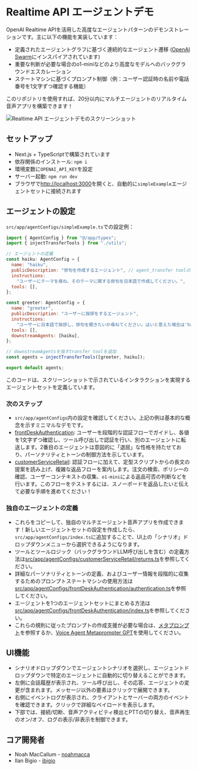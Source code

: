 # Realtime API エージェントデモ

OpenAI Realtime APIを活用した高度なエージェントパターンのデモンストレーションです。主に以下の機能を実装しています：

- 定義されたエージェントグラフに基づく連続的なエージェント遷移 ([OpenAI Swarm](https://github.com/openai/swarm)にインスパイアされています)
- 重要な判断が必要な場合のo1-miniなどのより高度なモデルへのバックグラウンドエスカレーション
- ステートマシンに基づくプロンプト制御（例：ユーザー認証時の名前や電話番号を1文字ずつ確認する機能）

このリポジトリを使用すれば、20分以内にマルチエージェントのリアルタイム音声アプリを構築できます！

![Realtime API エージェントデモのスクリーンショット](/public/screenshot.png)

## セットアップ

- Next.js + TypeScriptで構築されています
- 依存関係のインストール: `npm i`
- 環境変数に`OPENAI_API_KEY`を設定
- サーバー起動: `npm run dev`
- ブラウザで[http://localhost:3000](http://localhost:3000)を開くと、自動的に`simpleExample`エージェントセットに接続されます

## エージェントの設定
`src/app/agentConfigs/simpleExample.ts`での設定例：
```javascript
import { AgentConfig } from "@/app/types";
import { injectTransferTools } from "./utils";

// エージェントの定義
const haiku: AgentConfig = {
  name: "haiku",
  publicDescription: "俳句を作成するエージェント", // agent_transfer toolのコンテキスト
  instructions:
    "ユーザーにテーマを尋ね、そのテーマに関する俳句を日本語で作成してください。",
  tools: [],
};

const greeter: AgentConfig = {
  name: "greeter",
  publicDescription: "ユーザーに挨拶をするエージェント",
  instructions:
    "ユーザーに日本語で挨拶し、俳句を聞きたいか尋ねてください。はいと答えた場合は'haiku'エージェントに転送してください。",
  tools: [],
  downstreamAgents: [haiku],
};

// downstreamAgentsを指すtransfer toolを追加
const agents = injectTransferTools([greeter, haiku]);

export default agents;
```

このコードは、スクリーンショットで示されているインタラクションを実現するエージェントセットを定義しています。

### 次のステップ
- `src/app/agentConfigs`内の設定を確認してください。上記の例は基本的な概念を示すミニマルなデモです。
- [frontDeskAuthentication](src/app/agentConfigs/frontDeskAuthentication): ユーザーを段階的な認証フローでガイドし、各値を1文字ずつ確認し、ツール呼び出しで認証を行い、別のエージェントに転送します。2番目のエージェントは意図的に「退屈」な性格を持たせており、パーソナリティとトーンの制御方法を示しています。
- [customerServiceRetail](src/app/agentConfigs/customerServiceRetail): 認証フローに加えて、定型スクリプトからの長文の提案を読み上げ、複雑な返品フローを案内します。注文の検索、ポリシーの確認、ユーザーコンテキストの収集、`o1-mini`による返品可否の判断などを行います。このフローをテストするには、スノーボードを返品したいと伝えて必要な手順を進めてください！

### 独自のエージェントの定義
- これらをコピーして、独自のマルチエージェント音声アプリを作成できます！新しいエージェントセットの設定を作成したら、`src/app/agentConfigs/index.ts`に追加することで、UI上の「シナリオ」ドロップダウンメニューから選択できるようになります。
- ツールとツールロジック（バックグラウンドLLM呼び出しを含む）の定義方法は[src/app/agentConfigs/customerServiceRetail/returns.ts](src/app/agentConfigs/customerServiceRetail/returns.ts)を参照してください。
- 詳細なパーソナリティとトーンの定義、およびユーザー情報を段階的に収集するためのプロンプトステートマシンの使用方法は[src/app/agentConfigs/frontDeskAuthentication/authentication.ts](src/app/agentConfigs/frontDeskAuthentication/authentication.ts)を参照してください。
- エージェントを1つのエージェントセットにまとめる方法は[src/app/agentConfigs/frontDeskAuthentication/index.ts](src/app/agentConfigs/frontDeskAuthentication/index.ts)を参照してください。
- これらの規則に従ったプロンプトの作成支援が必要な場合は、[メタプロンプト](src/app/agentConfigs/voiceAgentMetaprompt.txt)を参照するか、[Voice Agent Metaprompter GPT](https://chatgpt.com/g/g-678865c9fb5c81918fa28699735dd08e-voice-agent-metaprompt-gpt)を使用してください。

## UI機能
- シナリオドロップダウンでエージェントシナリオを選択し、エージェントドロップダウンで特定のエージェントに自動的に切り替えることができます。
- 左側に会話履歴が表示され、ツール呼び出し、その応答、エージェントの変更が含まれます。メッセージ以外の要素はクリックで展開できます。
- 右側にイベントログが表示され、クライアントとサーバーの両方のイベントを確認できます。クリックで詳細なペイロードを表示します。
- 下部では、接続/切断、音声アクティビティ検出とPTTの切り替え、音声再生のオン/オフ、ログの表示/非表示を制御できます。

## コア開発者
- Noah MacCallum - [noahmacca](https://x.com/noahmacca)
- Ilan Bigio - [ibigio](https://github.com/ibigio)
